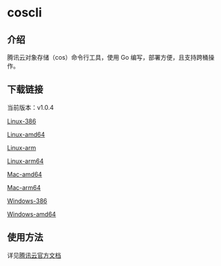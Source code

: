 # coscli

## 介绍

腾讯云对象存储（cos）命令行工具，使用 Go 编写，部署方便，且支持跨桶操作。

## 下载链接

当前版本：v1.0.4

[Linux-386](https://github.com/tencentyun/coscli/releases/download/v1.0.3/coscli-v1.0.3-linux-386)

[Linux-amd64](https://github.com/tencentyun/coscli/releases/download/v1.0.3/coscli-v1.0.3-linux-amd64)

[Linux-arm](https://github.com/tencentyun/coscli/releases/download/v1.0.3/coscli-v1.0.3-linux-arm)

[Linux-arm64](https://github.com/tencentyun/coscli/releases/download/v1.0.3/coscli-v1.0.3-linux-arm64)

[Mac-amd64](https://github.com/tencentyun/coscli/releases/download/v1.0.3/coscli-v1.0.3-darwin-amd64)

[Mac-arm64](https://github.com/tencentyun/coscli/releases/download/v1.0.3/coscli-v1.0.3-darwin-arm64)

[Windows-386](https://github.com/tencentyun/coscli/releases/download/v1.0.3/coscli-v1.0.3-windows-386.exe)

[Windows-amd64](https://github.com/tencentyun/coscli/releases/download/v1.0.3/coscli-v1.0.3-windows-amd64.exe)

## 使用方法

详见[腾讯云官方文档](https://cloud.tencent.com/document/product/436/63143)

